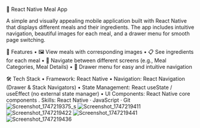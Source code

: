 🍲 React Native Meal App

A simple and visually appealing mobile application built with React Native that displays different meals and their ingredients. The app includes intuitive navigation, beautiful images for each meal, and a drawer menu for smooth page switching.

📱 Features
	•	🖼️ View meals with corresponding images
	•	📋 See ingredients for each meal
	•	🧭 Navigate between different screens (e.g., Meal Categories, Meal Details)
	•	📂 Drawer menu for easy and intuitive navigation

🛠️ Tech Stack
	•	Framework: React Native
	•	Navigation: React Navigation (Drawer & Stack Navigators)
	•	State Management: React useState / useEffect (no external state manager)
	•	UI Components: React Native core components
 .
    Skills: React Native · JavaScript · Git
![Screenshot_1747219375_s](https://github.com/user-attachments/assets/1e95b3db-818a-4207-8904-cafd81a0366b)
![Screenshot_1747219411](https://github.com/user-attachments/assets/5ef576ba-d3d5-49b4-90b9-b0b9db3c9bc2)
![Screenshot_1747219422](https://github.com/user-attachments/assets/678bd309-fd58-414e-a69e-67db75bcd558)
![Screenshot_1747219441](https://github.com/user-attachments/assets/ab8a87a4-4a7f-4db7-ba81-b69aa6f8ca7a)
![Screenshot_1747219436](https://github.com/user-attachments/assets/e58e6043-d7a4-4596-82f9-031bb47bf4c8)


